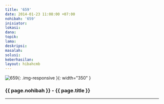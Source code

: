 ```yaml
---
title: '659'
date: 2014-01-23 11:08:00 +07:00
nohibah: '659'
inisiator:
lokasi:
dana:
topik:
lama:
deskripsi:
masalah:
solusi:
keberhasilan:
layout: hibahcmb
---
```


![659](/static/img/hibahcmb/659.png){: .img-responsive }{: width="350" }

### {{ page.nohibah }} - {{ page.title }}

---
